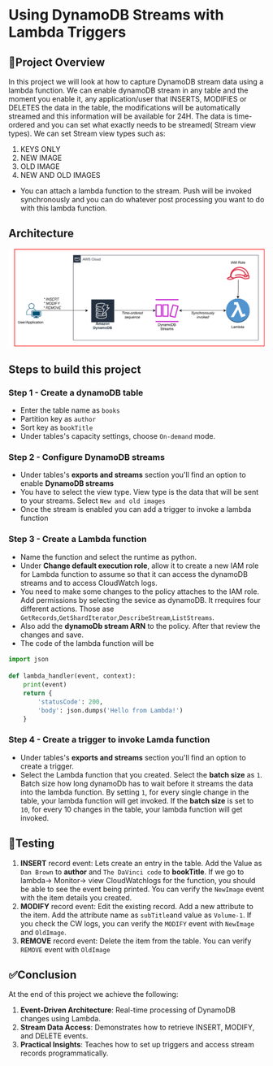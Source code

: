 # Using DynamoDB Streams with Lambda Triggers
## 📘Project Overview
In this project we will look at how to capture DynamoDB stream data using a lambda function. We can enable dynamoDB stream in any table and the moment you enable it, any application/user that INSERTS, MODIFIES or DELETES the data in the table, the modifications will be automatically streamed and this information will be available for 24H. The data is time-ordered and you can set what exactly needs to be streamed( Stream view types). We can set Stream view types such as:
  1. KEYS ONLY
  2. NEW IMAGE
  3. OLD IMAGE
  4. NEW AND OLD IMAGES
* You can attach a lambda function to the stream. Push will be invoked synchronously and you can do whatever post processing you want to do with this lambda function.
## Architecture
![Diagram explaining the architecture of this project](Images/Architecture-diagram.svg)
## Steps to build this project
### Step 1 - Create a dynamoDB table
* Enter the table name as `books`
* Partition key as `author`
* Sort key as `bookTitle`
* Under tables's capacity settings, choose `On-demand` mode.
### Step 2 - Configure DynamoDB streams
* Under tables's **exports and streams** section you'll find an option to enable **DynamoDB streams**
* You have to select the view type. View type is the data that will be sent to your streams. Select `New and old images`
* Once the stream is enabled you can add a trigger to invoke a lambda function
### Step 3 - Create a Lambda function
* Name the function and select the runtime as python.
* Under **Change default execution role**, allow it to create a new IAM role for Lambda function to assume so that it can access the dynamoDB streams and to access CloudWatch logs.
* You need to make some changes to the policy attaches to the IAM role. Add permissions by selecting the sevice as dynamoDB.
  It rrequires four different actions. Those ase `GetRecords`,`GetShardIterator`,`DescribeStream`,`ListStreams`.
* Also add the **dynamoDb stream ARN** to the policy. After that review the changes and save.
* The code of the lambda function will be
```python
import json

def lambda_handler(event, context):
    print(event)
    return {
        'statusCode': 200,
        'body': json.dumps('Hello from Lambda!')
    }
```
### Step 4 - Create a trigger to invoke Lamda function
* Under tables's **exports and streams** section you'll find an option to create a trigger.
* Select the Lambda function that you created. Select the **batch size** as `1`. Batch size how long dynamoDb has to wait before it streams the data into the lambda function. By setting `1`, for every single change in the table, your lambda function will get invoked. If the **batch size** is set to `10`, for every 10 changes in the table, your lambda function will get invoked.
## 🔎Testing
1. **INSERT** record event: Lets create an entry in the table. Add the Value as `Dan Brown` to **author** and `The DaVinci code` to **bookTitle**.
   If we go to lambda-> Monitor-> view CloudWatchlogs for the function, you should be able to see the event being printed.
   You can verify the `NewImage` event with the item details you created.
2. **MODIFY** record event: Edit the existing record. Add a new attribute to the item. Add the attribute name as `subTitle`and value as `Volume-1`.
   If you check the CW logs, you can verify the `MODIFY` event with `NewImage` and `OldImage`.
3. **REMOVE** record event: Delete the item from the table. You can verify `REMOVE` event with `OldImage`
## ✅Conclusion
At the end of this project we achieve the following:
   1. **Event-Driven Architecture**: Real-time processing of DynamoDB changes using Lambda.
   2. **Stream Data Access**: Demonstrates how to retrieve INSERT, MODIFY, and DELETE events.
   3. **Practical Insights**: Teaches how to set up triggers and access stream records programmatically.

